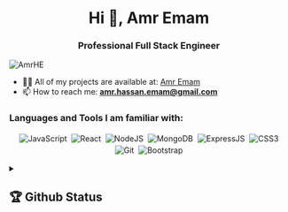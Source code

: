 <h1 align="center">Hi 👋, Amr Emam</h1>
<h3 align="center">Professional Full Stack Engineer</h3>

<p align="left"> <img src="https://komarev.com/ghpvc/?username=AmrHE&label=Profile%20views&color=0e75b6&style=flat" alt="AmrHE" /> </p>

<!-- [<img src="https://img.shields.io/github/followers/AmrHE?logo=github&style=for-the-badge&logoColor=white">](https://github.com/AmrHE) -->
<!-- [<img alt="Gmail" src="https://img.shields.io/badge/Gmail-D14836?style=for-the-badge&logo=gmail&logoColor=white" />](mailto:amr.hassan.emam@gmail.com) -->
<!-- [<img src="https://img.shields.io/badge/linkedin-%230077B5.svg?&style=for-the-badge&logo=linkedin&logoColor=white">](https://www.linkedin.com/in/amr-hassan-emam/) -->
<!-- [<img src="https://img.shields.io/badge/Portfolio-%23000000.svg?&style=for-the-badge">](https://amrhassan.vercel.app) -->



<!-- TODO -->
- 👨‍💻 All of my projects are available at: <a href="https://amrhassan.vercel.app" target="_blank">Amr Emam</a>
- 📫 How to reach me: **amr.hassan.emam@gmail.com**
<!-- - 🔭 I’m currently working on [Etica Technology](https://eticatechnology.com) -->
<!-- - 📄 The project that got me my current job, without being interview: [Amr Emam](https://amrhassan.vercel.app) -->

<h3 align="left">Languages and Tools I am familiar with:</h3>

<p align="center">

<img alt="JavaScript" src="https://img.shields.io/badge/javascript%20-%23323330.svg?&style=for-the-badge&logo=javascript&logoColor=%23F7DF1E" style="margin:2px;"/>
<img alt="React" src="https://img.shields.io/badge/react%20-%2320232a.svg?&style=for-the-badge&logo=react&logoColor=%2361DAFB" style="margin:2px;"/>
<img alt="NodeJS" src="https://img.shields.io/badge/node.js%20-%2343853D.svg?&style=for-the-badge&logo=node.js&logoColor=white" style="margin:2px;"/>
<img alt="MongoDB" src ="https://img.shields.io/badge/MongoDB-%234ea94b.svg?&style=for-the-badge&logo=mongodb&logoColor=white" style="margin:2px;"/>
 <img alt="ExpressJS" src ="https://img.shields.io/badge/express-%23323330.svg?&style=for-the-badge&logo=express&logoColor=white" style="margin:2px;"/>
<img alt="CSS3" src="https://img.shields.io/badge/css3%20-%231572B6.svg?&style=for-the-badge&logo=css3&logoColor=white" style="margin:2px;"/>
<img alt="Git" src="https://img.shields.io/badge/git%20-%23F05033.svg?&style=for-the-badge&logo=git&logoColor=white" style="margin:2px;"/>

<img alt="Bootstrap" src="https://img.shields.io/badge/bootstrap%20-%23563D7C.svg?&style=for-the-badge&logo=bootstrap&logoColor=white" style="margin:2px;"/>
<!-- <img alt="Python" src="https://img.shields.io/badge/python%20-%2314354C.svg?&style=for-the-badge&logo=python&logoColor=white" style="margin:2px;"/> -->
<br/>
</p>


<details>
  <summary>
    <h2>
      🏆 Github Status
    </h2>
  </summary>

  <div align="center">
    <img style="display:block;" src="https://github-readme-stats.vercel.app/api/top-langs/?username=AmrHE&theme=dark&hide_border=false&include_all_commits=true&count_private=true&layout=pie" />
  <!-- <img src="https://github-readme-stats.vercel.app/api?username=AmrHE&theme=tokyonight&hide_border=false&include_all_commits=true&count_private=true" /> -->
  <img  src="https://github-readme-stats.vercel.app/api?username=AmrHE&show_icons=true&hide_border=true&theme=dark" align="center" >
    <img  src="https://github-readme-streak-stats.herokuapp.com/?user=AmrHE&theme=dark" align="center" >
  <!-- <img src="https://github-readme-streak-stats.herokuapp.com/?user=AmrHE&theme=dark&hide_border=false" /> -->
  <!-- <img src="https://github-readme-activity-graph.vercel.app/graph?username=AmrHE&theme=tokyo-night" /> -->
  </div>
</details>




<!-- <img  src="https://github-readme-stats.vercel.app/api?username=AmrHE&show_icons=true&hide_border=true&theme=dark" width="48%" align="right" > -->
<!-- <img  src="https://github-readme-streak-stats.herokuapp.com/?user=AmrHE&theme=dark" width="49%" >
<br> -->
<!-- <div align="center">

[![trophy](https://github-profile-trophy.vercel.app/?username=AmrHE&rank=S,AAA,AA,A&theme=juicyfresh&margin-w=15)](https://github.com/ryo-ma/github-profile-trophy)
</div> -->
